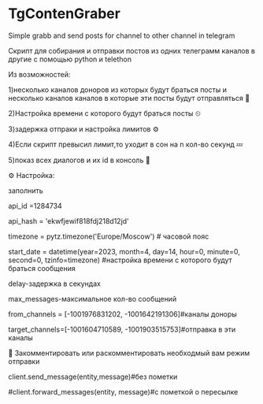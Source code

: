 # TgContenGraber
Simple grabb and send posts for channel to other channel in telegram

Скрипт для собирания и отправки постов из одних телеграмм каналов в другие с помощью python и telethon


Из возможностей:

1)несколько каналов доноров из которых будут браться посты и несколько каналов каналов в которые эти посты будут отправляться 🔁

2)Настройка времени с которого будут браться посты ⏲

3)задержка отпраки и настройка лимитов ⚙

4)Если скрипт превысил лимит,то уходит в сон на n кол-во секунд 💤

5)показ всех диалогов и их id в консоль 📃


⚙
Настройка:

заполнить

api_id =1284734

api_hash = 'ekwfjewif818fdj218d12jd'

timezone = pytz.timezone('Europe/Moscow') # часовой пояс

start_date = datetime(year=2023, month=4, day=14, hour=0, minute=0, second=0, tzinfo=timezone)  #настройка времени с которого будут браться сообщения

delay-задержка в секундах

 max_messages-максимальное кол-во сообщений
 
 from_channels = [-1001976831202, -1001642191306]#каналы доноры
 
 target_channels=[-1001604710589, -1001903515753]#отправка в эти каналы
 
 💬
 Закомментировать или раскомментировать необходмый вам режим отправки

  client.send_message(entity,message)#без пометки
  
  #client.forward_messages(entity, message)#с пометкой о пересылке


